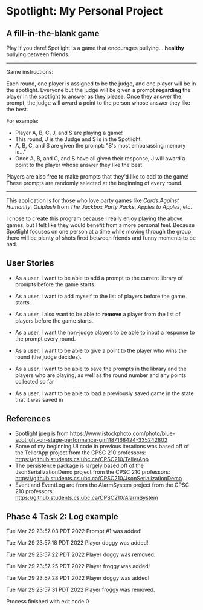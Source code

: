 # Spotlight: My Personal Project
## A fill-in-the-blank game

Play if you dare! Spotlight is a game that encourages
bullying... **healthy** bullying between friends.

 ---
Game instructions:

Each round, one player is assigned to be the judge, and
one player will be in the spotlight. Everyone but the judge
will be given a prompt **regarding** the player in the spotlight
to answer as they please. Once they answer the prompt,
the judge will award a point to the person whose answer
they like the best.

For example:
* Player A, B, C, J, and S are playing a game!
* This round, J is the Judge and S is in the Spotlight.
* A, B, C, and S are given the prompt: "S's most embarassing
  memory is..."
* Once A, B, and C, and S have all given their response, J
  will award a point to the player whose answer they like
  the best.

Players are also free to make prompts that they'd like
to add to the game! These prompts are randomly selected
at the beginning of every round.

 ---

This application is for those who love party games like
*Cards Against Humanity*, *Quiplash* from *The Jackbox
Party Packs*, *Apples to Apples*, etc.

I chose to create this program because I really enjoy playing
the above games, but I felt like they would benefit
from a more personal feel. Because Spotlight focuses
on one person at a time while moving through the group,
there will be plenty of shots fired between friends and
funny moments to be had.


## User Stories
* As a user, I want to be able to add a prompt to the current library of prompts before the game starts.
* As a user, I want to add myself to the list of players before the game starts.
* As a user, I also want to be able to **remove** a player from the list of players before the game starts.
* As a user, I want the non-judge players to be able to input a response to the prompt every round.
* As a user, I want to be able to give a point to the player who wins the round (the judge decides).

* As a user, I want to be able to save the prompts in the library
  and the players who are playing, as well as the round number and any points collected so far
* As a user, I want to be able to load a previously saved game in the state that it was saved in

## References
- Spotlight jpeg is from https://www.istockphoto.com/photo/blue-spotlight-on-stage-performance-gm1187168424-335242802
- Some of my beginning UI code in previous iterations was based off of the
  TellerApp project from the CPSC 210 professors:
  https://github.students.cs.ubc.ca/CPSC210/TellerApp
- The persistence package is largely based off of the
  JsonSerializationDemo project from the CPSC 210 professors:
  https://github.students.cs.ubc.ca/CPSC210/JsonSerializationDemo
- Event and EventLog are from the AlarmSystem project from the
  CPSC 210 professors: https://github.students.cs.ubc.ca/CPSC210/AlarmSystem

## Phase 4 Task 2: Log example
Tue Mar 29 23:57:03 PDT 2022
Prompt #1 was added!

Tue Mar 29 23:57:18 PDT 2022
Player doggy was added!

Tue Mar 29 23:57:22 PDT 2022
Player doggy was removed.

Tue Mar 29 23:57:25 PDT 2022
Player froggy was added!

Tue Mar 29 23:57:28 PDT 2022
Player doggy was added!

Tue Mar 29 23:57:31 PDT 2022
Player froggy was removed.

Process finished with exit code 0

